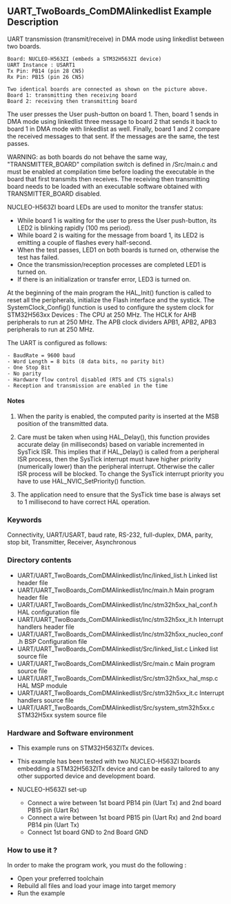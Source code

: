 ## <b>UART_TwoBoards_ComDMAlinkedlist Example Description</b>

UART transmission (transmit/receive) in DMA mode using linkedlist between two boards.

    Board: NUCLEO-H563ZI (embeds a STM32H563ZI device)
    UART Instance : USART1
    Tx Pin: PB14 (pin 28 CN5)
    Rx Pin: PB15 (pin 26 CN5)

    Two identical boards are connected as shown on the picture above.
    Board 1: transmitting then receiving board
    Board 2: receiving then transmitting board

The user presses the User push-button on board 1.
Then, board 1 sends in DMA mode using linkedlist three message to board 2 that sends it back to
board 1 in DMA mode with linkedlist as well.
Finally, board 1 and 2 compare the received messages to that sent.
If the messages are the same, the test passes.

WARNING: as both boards do not behave the same way, "TRANSMITTER_BOARD" compilation
switch is defined in /Src/main.c and must be enabled
at compilation time before loading the executable in the board that first transmits
then receives.
The receiving then transmitting board needs to be loaded with an executable
software obtained with TRANSMITTER_BOARD disabled.

NUCLEO-H563ZI board LEDs are used to monitor the transfer status:

- While board 1 is waiting for the user to press the User push-button, its LED2 is
  blinking rapidly (100 ms period).
- While board 2 is waiting for the message from board 1, its LED2 is emitting
  a couple of flashes every half-second.
- When the test passes, LED1 on both boards is turned on, otherwise the test has failed.
- Once the transmission/reception processes are completed LED1 is turned on.
- If there is an initialization or transfer error, LED3 is turned on.

At the beginning of the main program the HAL_Init() function is called to reset
all the peripherals, initialize the Flash interface and the systick.
The SystemClock_Config() function is used to configure the system clock for STM32H563xx Devices :
The CPU at 250 MHz.
The HCLK for AHB peripherals to run at 250 MHz.
The APB clock dividers APB1, APB2, APB3 peripherals to run at 250 MHz.

The UART is configured as follows:

    - BaudRate = 9600 baud
    - Word Length = 8 bits (8 data bits, no parity bit)
    - One Stop Bit
    - No parity
    - Hardware flow control disabled (RTS and CTS signals)
    - Reception and transmission are enabled in the time

#### <b>Notes</b>

 1. When the parity is enabled, the computed parity is inserted at the MSB
    position of the transmitted data.

 2. Care must be taken when using HAL_Delay(), this function provides accurate delay (in milliseconds)
    based on variable incremented in SysTick ISR. This implies that if HAL_Delay() is called from
    a peripheral ISR process, then the SysTick interrupt must have higher priority (numerically lower)
    than the peripheral interrupt. Otherwise the caller ISR process will be blocked.
    To change the SysTick interrupt priority you have to use HAL_NVIC_SetPriority() function.

 3. The application need to ensure that the SysTick time base is always set to 1 millisecond
    to have correct HAL operation.

### <b>Keywords</b>

Connectivity, UART/USART, baud rate, RS-232, full-duplex, DMA, parity, stop bit,
Transmitter, Receiver, Asynchronous

### <b>Directory contents</b>

  - UART/UART_TwoBoards_ComDMAlinkedlist/Inc/linked_list.h           Linked list header file
  - UART/UART_TwoBoards_ComDMAlinkedlist/Inc/main.h                  Main program header file
  - UART/UART_TwoBoards_ComDMAlinkedlist/Inc/stm32h5xx_hal_conf.h    HAL configuration file
  - UART/UART_TwoBoards_ComDMAlinkedlist/Inc/stm32h5xx_it.h          Interrupt handlers header file
  - UART/UART_TwoBoards_ComDMAlinkedlist/Inc/stm32h5xx_nucleo_conf.h BSP Configuration file
  - UART/UART_TwoBoards_ComDMAlinkedlist/Src/linked_list.c           Linked list source file
  - UART/UART_TwoBoards_ComDMAlinkedlist/Src/main.c                  Main program source file
  - UART/UART_TwoBoards_ComDMAlinkedlist/Src/stm32h5xx_hal_msp.c     HAL MSP module
  - UART/UART_TwoBoards_ComDMAlinkedlist/Src/stm32h5xx_it.c          Interrupt handlers source file
  - UART/UART_TwoBoards_ComDMAlinkedlist/Src/system_stm32h5xx.c      STM32H5xx system source file

### <b>Hardware and Software environment</b>

  - This example runs on STM32H563ZITx devices.

  - This example has been tested with two NUCLEO-H563ZI boards embedding
    a STM32H563ZITx device and can be easily tailored to any other supported device
    and development board.

  - NUCLEO-H563ZI set-up
  
    - Connect a wire between 1st board PB14 pin (Uart Tx) and 2nd board PB15 pin (Uart Rx)
    - Connect a wire between 1st board PB15 pin (Uart Rx) and 2nd board PB14 pin (Uart Tx)
    - Connect 1st board GND to 2nd Board GND

### <b>How to use it ?</b>

In order to make the program work, you must do the following :

- Open your preferred toolchain
- Rebuild all files and load your image into target memory
- Run the example

